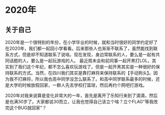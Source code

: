 # 2020年

## 关于自己

2020年是一个很特别的年份，在小学毕业的时候，就和当时很好的同学约定好了在2020年，我们都一起回小学看看。后来那些人也渐渐不联系了，虽然能找到联系方式，但是却不知道联系了说啥。现在发现，身边常联系的人，要么是一起有共同话题的人，要么是一起玩游戏的人。
最近周末会和前同事一起开黑打LOL，其实到了我们这个年纪，都不怎么喜欢玩游戏了。但是一起开黑其实是一种很好的保持联系的方式。当然，在四川我们其实是靠打麻将来保持联系的【手动狗头】。因为我不打麻将，所以我也高中同学没怎么联系了。和高中同学联系最多的时候，还是大学的时候放假回家，一群人先去学校打篮球，然后再约个网吧打游戏。

2020年对我来说算是变化非常大的一年，首先是离开了乐知行来到了滴滴，然后是也满30岁了。大家都说30而立，让我也觉得自己该立个啥？立个FLAG"等我改完这个BUG就回家"？







